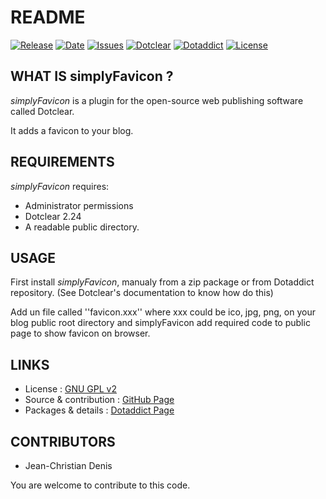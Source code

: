 # README

[![Release](https://img.shields.io/github/v/release/JcDenis/simplyFavicon)](https://github.com/JcDenis/simplyFavicon/releases)
[![Date](https://img.shields.io/github/release-date/JcDenis/simplyFavicon)](https://github.com/JcDenis/simplyFavicon/releases)
[![Issues](https://img.shields.io/github/issues/JcDenis/simplyFavicon)](https://github.com/JcDenis/simplyFavicon/issues)
[![Dotclear](https://img.shields.io/badge/dotclear-v2.24-blue.svg)](https://fr.dotclear.org/download)
[![Dotaddict](https://img.shields.io/badge/dotaddict-official-green.svg)](https://plugins.dotaddict.org/dc2/details/simplyFavicon)
[![License](https://img.shields.io/github/license/JcDenis/simplyFavicon)](https://github.com/JcDenis/simplyFavicon/blob/master/LICENSE)

## WHAT IS simplyFavicon ?

_simplyFavicon_ is a plugin for the open-source 
web publishing software called Dotclear.

It adds a favicon to your blog.

## REQUIREMENTS

_simplyFavicon_ requires: 

 * Administrator permissions
 * Dotclear 2.24
 * A readable public directory.

## USAGE

First install _simplyFavicon_, manualy from a zip package or from 
Dotaddict repository. (See Dotclear's documentation to know how do this)

Add un file called ''favicon.xxx'' where xxx could be ico, jpg, png, 
on your blog public root directory and 
simplyFavicon add required code to public page to show favicon on browser.

## LINKS

 * License : [GNU GPL v2](https://www.gnu.org/licenses/old-licenses/lgpl-2.0.html)
 * Source & contribution : [GitHub Page](https://github.com/JcDenis/simplyFavicon)
 * Packages & details : [Dotaddict Page](https://plugins.dotaddict.org/dc2/details/simplyFavicon)

## CONTRIBUTORS

 * Jean-Christian Denis

 You are welcome to contribute to this code.